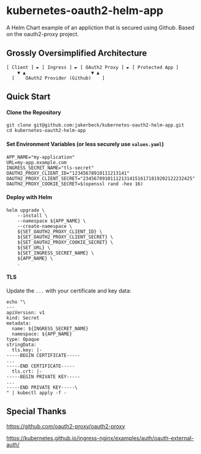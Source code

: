 # kubernetes-oauth2-helm-app
A Helm Chart example of an appliction that is secured using Github.  Based on the oauth2-proxy project.


## Grossly Oversimplified Architecture
```
[ Client ] ► [ Ingress ] ► [ OAuth2 Proxy ] ► [ Protected App ] 
    ▼ ▲                        ▼ ▲
  [    OAuth2 Provider (Github)    ]
```

## Quick Start
#### Clone the Repository
```
git clone git@github.com:jakerbeck/kubernetes-oauth2-helm-app.git
cd kubernetes-oauth2-helm-app
```

#### Set Environment Variables (or less securely use `values.yaml`)
```
APP_NAME="my-application"
URL=my-app.example.com
INGRESS_SECRET_NAME="tls-secret"
OAUTH2_PROXY_CLIENT_ID="12345678910111213141"
OAUTH2_PROXY_CLIENT_SECRET="2345678910111213141516171819202122232425"
OAUTH2_PROXY_COOKIE_SECRET=$(openssl rand -hex 16)
```

#### Deploy with Helm
```
helm upgrade \
    --install \
    --namespace ${APP_NAME} \
    --create-namespace \
    ${SET_OAUTH2_PROXY_CLIENT_ID} \
    ${SET_OAUTH2_PROXY_CLIENT_SECRET} \
    ${SET_OAUTH2_PROXY_COOKIE_SECRET} \
    ${SET_URL} \
    ${SET_INGRESS_SECRET_NAME} \
    ${APP_NAME} \
    .
```

#### TLS
Update the `...` with your certificate and key data:
```
echo "\
---
apiVersion: v1
kind: Secret
metadata:
  name: ${INGRESS_SECRET_NAME}
  namespace: ${APP_NAME}
type: Opaque
stringData:
  tls.key: |-
-----BEGIN CERTIFICATE-----
...
-----END CERTIFICATE-----
  tls.crt: |-
-----BEGIN PRIVATE KEY-----
...
-----END PRIVATE KEY-----\
" | kubectl apply -f -
```

## Special Thanks
https://github.com/oauth2-proxy/oauth2-proxy

https://kubernetes.github.io/ingress-nginx/examples/auth/oauth-external-auth/
